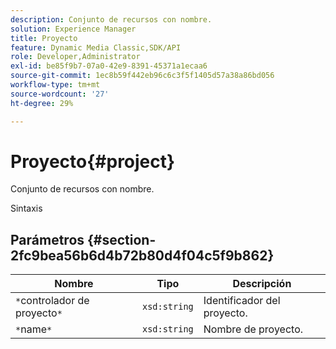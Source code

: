 ```yaml
---
description: Conjunto de recursos con nombre.
solution: Experience Manager
title: Proyecto
feature: Dynamic Media Classic,SDK/API
role: Developer,Administrator
exl-id: be85f9b7-07a0-42e9-8391-45371a1ecaa6
source-git-commit: 1ec8b59f442eb96c6c3f5f1405d57a38a86bd056
workflow-type: tm+mt
source-wordcount: '27'
ht-degree: 29%

---
```


# Proyecto{#project}

Conjunto de recursos con nombre.

Sintaxis

## Parámetros {#section-2fc9bea56b6d4b72b80d4f04c5f9b862}

| Nombre | Tipo | Descripción |
|---|---|---|
| `*`controlador de proyecto`*` | `xsd:string` | Identificador del proyecto. |
| `*`name`*` | `xsd:string` | Nombre de proyecto. |
